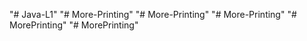 "# Java-L1" 
"# More-Printing" 
"# More-Printing" 
"# More-Printing" 
"# MorePrinting" 
"# MorePrinting" 
